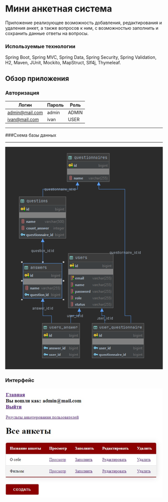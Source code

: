 # Мини анкетная система

Приложение реализующее возможность добавления, редактирования и удаления анкет, а также вопросов к ним,
с возможностью заполнить и сохранить данные ответы на вопросы.

### Используемые технологии
Spring Boot, Spring MVC, Spring Data, Spring Security, Spring Validation, 
H2, Maven, JUnit, Mockito, MapStruct, Slf4j, Thymeleaf.


## Обзор приложения
### Авторизация
| Логин | Пароль | Роль |  
| ------ | --- | ---------- 
| admin@mail.com   | admin | ADMIN
| ivan@mail.com   | ivan| USER 
________________________________________________________________________________

###Схема базы данных
__________________________________________________
![alt text](readme-images/shema-DB.png)
### Интерфейс
![alt text](readme-images/interface.jpg)



